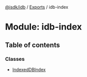 [@isdk/idb](../README.md) / [Exports](../modules.md) / idb-index

# Module: idb-index

## Table of contents

### Classes

- [IndexedDBIndex](../classes/idb_index.IndexedDBIndex.md)
